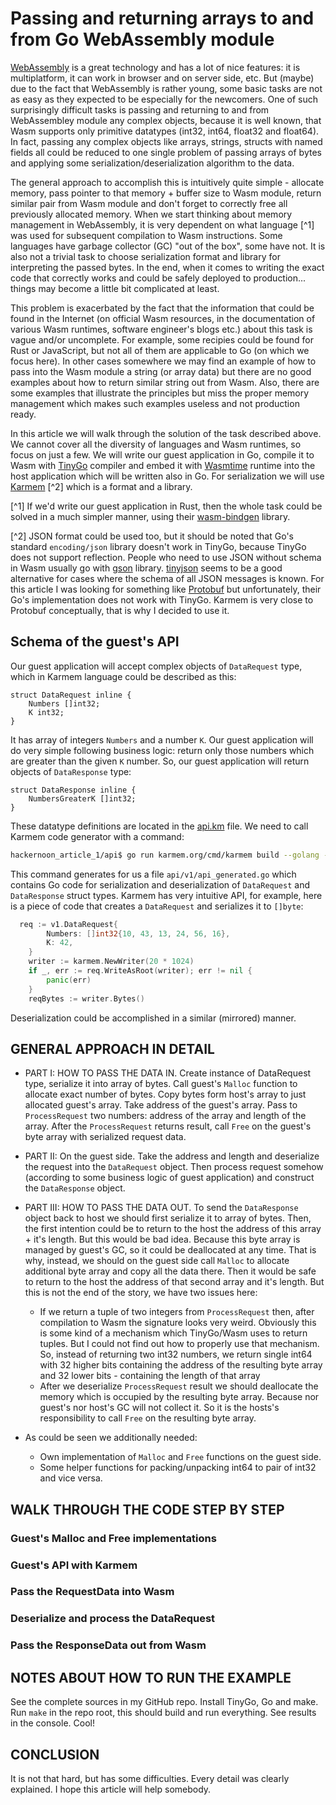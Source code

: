 # Passing and returning arrays to and from Go WebAssembly module

[WebAssembly](https://webassembly.org/) is a great technology and has a lot of nice features: it is multiplatform, it
can work in browser and on server side, etc. But (maybe) due to the fact that WebAssembly is rather young, some basic
tasks are not as easy as they expected to be especially for the newcomers. One of such surprisingly difficult tasks is
passing and returning to and from WebAssembley module any complex objects, because it is well known, that Wasm supports
only primitive datatypes (int32, int64, float32 and float64). In fact, passing any complex objects like arrays, strings,
structs with named fields all could be reduced to one single problem of passing arrays of bytes and applying some
serialization/deserialization algorithm to the data.

The general approach to accomplish this is intuitively quite simple - allocate memory, pass pointer to that memory +
buffer size to Wasm module, return similar pair from Wasm module and don't forget to correctly free all previously
allocated memory. When we start thinking about memory management in WebAssembly, it is very dependent on what language
[^1] was used for subsequent compilation to Wasm instructions. Some languages have garbage collector (GC) "out of the
box", some have not. It is also not a trivial task to choose serialization format and library for interpreting the
passed bytes. In the end, when it comes to writing the exact code that correctly works and could be safely deployed to
production... things may become a little bit complicated at least.

This problem is exacerbated by the fact that the information that could be found in the Internet (on official Wasm
resources, in the documentation of various Wasm runtimes, software engineer's blogs etc.) about this task is vague
and/or uncomplete. For example, some recipies could be found for Rust or JavaScript, but not all of them are applicable
to Go (on which we focus here). In other cases somewhere we may find an example of how to pass into the Wasm module a
string (or array data) but there are no good examples about how to return similar string out from Wasm. Also, there are
some examples that illustrate the principles but miss the proper memory management which makes such examples useless and
not production ready.

In this article we will walk through the solution of the task described above. We cannot cover all the diversity of
languages and Wasm runtimes, so focus on just a few. We will write our guest application in Go, compile it to Wasm with
[TinyGo](https://tinygo.org/docs/guides/webassembly/) compiler and embed it with
[Wasmtime](https://github.com/bytecodealliance/wasmtime-go) runtime into the host application which will be written also
in Go. For serialization we will use [Karmem](https://github.com/inkeliz/karmem) [^2] which is a format and a library.

[^1] If we'd write our guest application in Rust, then the whole task could be solved in a much simpler manner, using
their [wasm-bindgen](https://rustwasm.github.io/docs/wasm-bindgen/) library.

[^2] JSON format could be used too, but it should be noted that Go's standard `encoding/json` library doesn't work in
TinyGo, because TinyGo does not support reflection. People who need to use JSON without schema in Wasm usually go with
[gson](https://github.com/tidwall/gjson) library. [tinyjson](https://github.com/CosmWasm/tinyjson) seems to be a good
alternative for cases where the schema of all JSON messages is known. For this article I was looking for something like [Protobuf](https://protobuf.dev) but unfortunately, their Go's implementation does not work with TinyGo. Karmem is very close to Protobuf conceptually, that is why I decided to use it.

## Schema of the guest's API
Our guest application will accept complex objects of `DataRequest` type, which in Karmem language could be described as
this:
```
struct DataRequest inline {
    Numbers []int32;
    K int32;
}
```
It has array of integers `Numbers` and a number `K`. Our guest application will do very simple following business logic: return only those numbers which are greater than the given `K` number. So, our guest application will return objects of
`DataResponse` type:
```
struct DataResponse inline {
    NumbersGreaterK []int32;
}
```

These datatype definitions are located in the [api.km](https://github.com/vlkv/hackernoon_article_1/blob/master/api/api.km) file. We need to call Karmem code generator with a command:
```sh
hackernoon_article_1/api$ go run karmem.org/cmd/karmem build --golang -o "v1" api.km
```

This command generates for us a file `api/v1/api_generated.go` which contains Go code for serialization and
deserialization of `DataRequest` and `DataResponse` struct types. Karmem has very intuitive API, for example, here is a piece of code that creates a `DataRequest` and serializes it to `[]byte`:
```go
  req := v1.DataRequest{
		Numbers: []int32{10, 43, 13, 24, 56, 16},
		K: 42,
	}
	writer := karmem.NewWriter(20 * 1024)
	if _, err := req.WriteAsRoot(writer); err != nil {
		panic(err)
	}
	reqBytes := writer.Bytes()
```

Deserialization could be accomplished in a similar (mirrored) manner.


## GENERAL APPROACH IN DETAIL
* PART I: HOW TO PASS THE DATA IN. Create instance of DataRequest type, serialize it into array of bytes. Call guest's
  `Malloc` function to allocate exact number of bytes. Copy bytes form host's array to just allocated guest's array.
  Take address of the guest's array. Pass to `ProcessRequest` two numbers: address of the array and length of the array.
  After the `ProcessRequest` returns result, call `Free` on the guest's byte array with serialized request data.

* PART II: On the guest side. Take the address and length and deserialize the request into the `DataRequest` object.
  Then process request somehow (according to some business logic of guest application) and construct the `DataResponse`
  object.

* PART III: HOW TO PASS THE DATA OUT. To send the `DataResponse` object back to host we should first serialize it to
  array of bytes. Then, the first intention could be to return to the host the address of this array + it's length. But
  this would be bad idea. Because this byte array is managed by guest's GC, so it could be deallocated at any time. That
  is why, instead, we should on the guest side call `Malloc` to allocate additional byte array and copy all the data
  there. Then it would be safe to return to the host the address of that second array and it's length. But this is not
  the end of the story, we have two issues here:
  - If we return a tuple of two integers from `ProcessRequest` then, after compilation to Wasm the signature looks very
    weird. Obviously this is some kind of a mechanism which TinyGo/Wasm uses to return tuples. But I could not find out
    how to properly use that mechanism. So, instead of returning two int32 numbers, we return single int64 with
    32 higher bits containing the address of the resulting byte array and 32 lower bits - containing the length of that
    array
  - After we deserialize `ProcessRequest` result we should deallocate the memory which is occupied by the resulting
    byte array. Because nor guest's nor host's GC will not collect it. So it is the hosts's responsibility to call
    `Free` on the resulting byte array.

* As could be seen we additionally needed:
  - Own implementation of `Malloc` and `Free` functions on the guest side.
  - Some helper functions for packing/unpacking int64 to pair of int32 and vice versa.

## WALK THROUGH THE CODE STEP BY STEP

### Guest's Malloc and Free implementations

### Guest's API with Karmem

### Pass the RequestData into Wasm

### Deserialize and process the DataRequest

### Pass the ResponseData out from Wasm

## NOTES ABOUT HOW TO RUN THE EXAMPLE
See the complete sources in my GitHub repo. Install TinyGo, Go and make. Run `make` in the repo root, this should build
and run everything. See results in the console. Cool!

## CONCLUSION
It is not that hard, but has some difficulties. Every detail was clearly explained. I hope this article will help
somebody.
